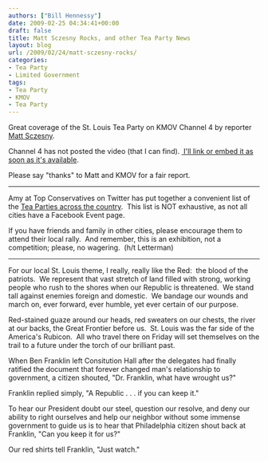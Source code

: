 ```yaml
---
authors: ["Bill Hennessy"]
date: 2009-02-25 04:34:41+00:00
draft: false
title: Matt Sczesny Rocks, and other Tea Party News
layout: blog
url: /2009/02/24/matt-sczesny-rocks/
categories:
- Tea Party
- Limited Government
tags:
- Tea Party
- KMOV
- Tea Party
---
```


Great coverage of the St. Louis Tea Party on KMOV Channel 4 by reporter [Matt Sczesny](https://www.beloblog.com/KMOV_Blogs/reportersblog/2009/02/the-st-louis-tea-party.html).  

Channel 4 has not posted the video (that I can find). [ I'll link or embed it as soon as it's available](https://www.kmov.com/video/topvideo-index.html?nvid=335682).

Please say "thanks" to Matt and KMOV for a fair report.

****

Amy at Top Conservatives on Twitter has put together a convenient list of the [Tea Parties across the country](https://tcotreport.com/MasterTeaPartyInfo.html).  This list is NOT exhaustive, as not all cities have a Facebook Event page.  

If you have friends and family in other cities, please encourage them to attend their local rally.  And remember, this is an exhibition, not a competition; please, no wagering.  (h/t Letterman)

****

For our local St. Louis theme, I really, really like the Red:  the blood of the patriots.  We represent that vast stretch of land filled with strong, working people who rush to the shores when our Republic is threatened.  We stand tall against enemies foreign and domestic.  We bandage our wounds and march on, ever forward, ever humble, yet ever certain of our purpose.  

Red-stained guaze around our heads, red sweaters on our chests, the river at our backs, the Great Frontier before us.  St. Louis was the far side of the America's Rubicon.  All who travel there on Friday will set themselves on the trail to a future under the torch of our brilliant past.   

When Ben Franklin left Consitution Hall after the delegates had finally ratified the document that forever changed man's relationship to government, a citizen shouted, "Dr. Franklin, what have wrought us?"  

Franklin replied simply, "A Republic . . . if you can keep it." 

To hear our President doubt our steel, question our resolve, and deny our ability to right ourselves and help our neighbor without some immense government to guide us is to hear that Philadelphia citizen shout back at Franklin, "Can you keep it for us?" 

Our red shirts tell Franklin, "Just watch."

